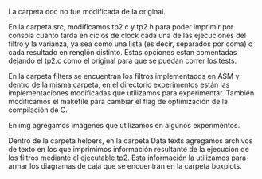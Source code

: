 La carpeta doc no fue modificada de la original. 

En la carpeta src, modificamos tp2.c y tp2.h para poder imprimir por consola cuánto tarda en ciclos de clock cada una de las ejecuciones del
filtro y la varianza, ya sea como una lista (es decir, separados por coma) o cada resultado en renglón distinto. Estas opciones estan comentadas
dejando el tp2.c como el original para que se puedan correr los tests. 

En la carpeta filters se encuentran los filtros implementados en ASM y dentro de la misma carpeta, en el directorio experimentos están las implementaciones 
modificadas que utilizamos para experimentar. También modificamos el makefile para cambiar el flag de optimización de la compilación de C.

En img agregamos imágenes que utilizamos en algunos experimentos.

Dentro de la carpeta helpers, en la carpeta Data texts agregamos archivos de texto en los que imprimimos información resultante de la ejecución de los
filtros mediante el ejecutable tp2. Esta información la utilizamos para armar los diagramas de caja que se encuentran en la carpeta boxplots.